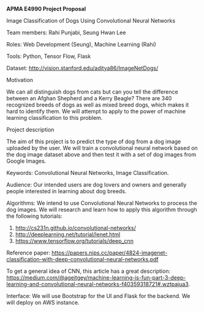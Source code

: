<b>APMA E4990 Project Proposal</b>

Image Classification of Dogs Using Convolutional Neural Networks

Team members: Rahi Punjabi, Seung Hwan Lee

Roles: Web Development (Seung), Machine Learning (Rahi)

Tools: Python, Tensor Flow, Flask

Dataset: http://vision.stanford.edu/aditya86/ImageNetDogs/

Motivation 

We can all distinguish dogs from cats but can you tell the difference between an Afghan Shepherd and a Kerry Beagle? There are 340 recognized breeds of dogs as well as mixed breed dogs, which makes it hard to identify them. We will attempt to apply to the power of machine learning classification to this problem. 

Project description

The aim of this project is to predict the type of dog from a dog image uploaded by the user. We will train a convolutional neural network based on the dog image dataset above and then test it with a set of dog images from Google Images.

Keywords: Convolutional Neural Networks, Image Classification. 

Audience: Our intended users are dog lovers and owners and generally people interested in learning about dog breeds. 

Algorithms: We intend to use Convolutional Neural Networks to process the dog images. We will research and learn how to apply this algorithm through the following tutorials: 

1. http://cs231n.github.io/convolutional-networks/
2. http://deeplearning.net/tutorial/lenet.html
3. https://www.tensorflow.org/tutorials/deep_cnn

Reference paper: https://papers.nips.cc/paper/4824-imagenet-classification-with-deep-convolutional-neural-networks.pdf

To get a general idea of CNN, this article has a great description: https://medium.com/@ageitgey/machine-learning-is-fun-part-3-deep-learning-and-convolutional-neural-networks-f40359318721#.wztpajua3. 

Interface: We will use Bootstrap for the UI and Flask for the backend. We will deploy on AWS instance. 





